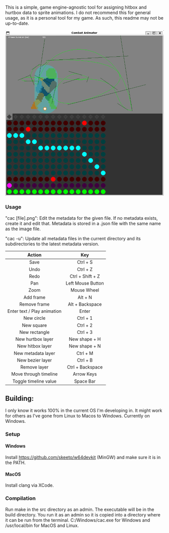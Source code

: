 This is a simple, game engine-agnostic tool for assigning hitbox and hurtbox data to sprite animations.
I do not recommend this for general usage, as it is a personal tool for my game.
As such, this readme may not be up-to-date.

<img src="screenshot.png">

### Usage
"cac [file].png": Edit the metadata for the given file. If no metadata exists, create it and edit that. Metadata is stored in a .json file with the same name as the image file.

"cac -u": Update all metadata files in the current directory and its subdirectories to the latest metadata version.

|           Action            |            Key             |
|:---------------------------:|:--------------------------:|
|            Save             |          Ctrl + S          |
|            Undo             |          Ctrl + Z          |
|            Redo             |      Ctrl + Shift + Z      |
|             Pan             |     Left Mouse Button      |
|            Zoom             |        Mouse Wheel         |
|          Add frame          |          Alt + N           |
|        Remove frame         |      Alt + Backspace       |
| Enter text / Play animation |           Enter            |
|         New circle          |          Ctrl + 1          |
|         New square          |          Ctrl + 2          |
|        New rectangle        |          Ctrl + 3          |
|      New hurtbox layer      |       New shape + H        |
|      New hitbox layer       |       New shape + N        |
|      New metadata layer     |         Ctrl + M           |
|      New bezier layer       |         Ctrl + B           |
|        Remove layer         |      Ctrl + Backspace      |
|    Move through timeline    |         Arrow Keys         |
|    Toggle timeline value    |         Space Bar          |

## Building:
I only know it works 100% in the current OS I'm developing in.
It might work for others as I've gone from Linux to Macos to Windows. Currently on Windows.

### Setup

#### Windows
Install https://github.com/skeeto/w64devkit (MinGW) and make sure it is in the PATH.

#### MacOS
Install clang via XCode.

### Compilation
Run make in the src directory as an admin. The executable will be in the build directory.
You run it as an admin so it is copied into a directory where it can be run from the terminal.
C:/Windows/cac.exe for Windows and /usr/local/bin for MacOS and Linux.
